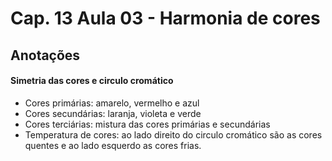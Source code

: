 # Cap. 13 Aula 03 - Harmonia de cores

## Anotações

#### Simetria das cores e circulo cromático

* Cores primárias: amarelo, vermelho e azul
* Cores secundárias: laranja, violeta e verde
* Cores terciárias: mistura das cores primárias e secundárias
* Temperatura de cores: ao lado direito do circulo cromático são as cores quentes e ao lado esquerdo as cores frias. 

